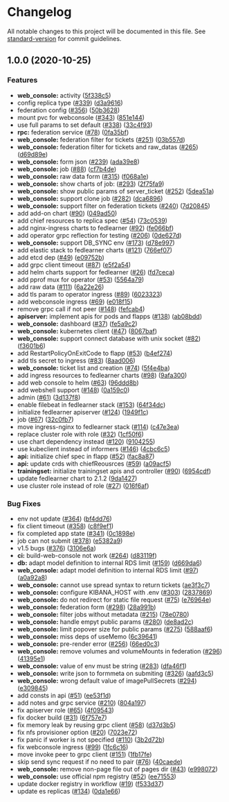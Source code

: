 # Changelog

All notable changes to this project will be documented in this file. See [standard-version](https://github.com/conventional-changelog/standard-version) for commit guidelines.

## 1.0.0 (2020-10-25)


### Features

* **web_console:** activity ([5f338c5](https://github.com/bytedance/fedlearner/commit/5f338c5178b4b972a56fad19bfa77917e068e6b3))
* config replica type ([#339](https://github.com/bytedance/fedlearner/issues/339)) ([d3a9616](https://github.com/bytedance/fedlearner/commit/d3a96160142eea41fe385db78b8b2e6bf14e8362))
* federation config ([#356](https://github.com/bytedance/fedlearner/issues/356)) ([50b3628](https://github.com/bytedance/fedlearner/commit/50b3628a2bab258f74c68dd7356db378272d807a))
* mount pvc for webconsole ([#343](https://github.com/bytedance/fedlearner/issues/343)) ([851e144](https://github.com/bytedance/fedlearner/commit/851e144db11d5e6e8b91473a26761e351633fc24))
* use full params to set default ([#338](https://github.com/bytedance/fedlearner/issues/338)) ([33c4f93](https://github.com/bytedance/fedlearner/commit/33c4f932724a4c29f8983637f42b359bc8c8eb6c))
* **rpc:** federation service ([#78](https://github.com/bytedance/fedlearner/issues/78)) ([0fa35bf](https://github.com/bytedance/fedlearner/commit/0fa35bf012b884e88bad66857c622816aa3b7757))
* **web_console:** federation filter for tickets ([#251](https://github.com/bytedance/fedlearner/issues/251)) ([03b557d](https://github.com/bytedance/fedlearner/commit/03b557d0ebfd610861eb6a5233e8aa8ae03e6196))
* **web_console:** federation filter for tickets and raw_datas ([#265](https://github.com/bytedance/fedlearner/issues/265)) ([d69d89e](https://github.com/bytedance/fedlearner/commit/d69d89e63acc6457ff389ffb81cce724419b5d5c))
* **web_console:** form json ([#239](https://github.com/bytedance/fedlearner/issues/239)) ([ada39e8](https://github.com/bytedance/fedlearner/commit/ada39e8939bdf763f340cf8f79f6a613150c39d5))
* **web_console:** job ([#88](https://github.com/bytedance/fedlearner/issues/88)) ([cf7b4de](https://github.com/bytedance/fedlearner/commit/cf7b4de7c90ea1af7321b73e5fc664c220933aa9))
* **web_console:** raw data form ([#315](https://github.com/bytedance/fedlearner/issues/315)) ([f068a1e](https://github.com/bytedance/fedlearner/commit/f068a1eb77ca0a09321f912232b710e873b58257))
* **web_console:** show charts of job: ([#293](https://github.com/bytedance/fedlearner/issues/293)) ([2f75fa9](https://github.com/bytedance/fedlearner/commit/2f75fa9079e2f51ebcef77b4d6183b186b7bb59a))
* **web_console:** show public params of server_ticket ([#252](https://github.com/bytedance/fedlearner/issues/252)) ([5dea51a](https://github.com/bytedance/fedlearner/commit/5dea51a7e32689fba2c113b641f9908a0cfd02c4))
* **web_console:** support clone job ([#282](https://github.com/bytedance/fedlearner/issues/282)) ([dca6896](https://github.com/bytedance/fedlearner/commit/dca68966c18aa9ecb3dad555176b7369b3d8e838))
* **web_console:** support filter on federation tickets ([#240](https://github.com/bytedance/fedlearner/issues/240)) ([7d20845](https://github.com/bytedance/fedlearner/commit/7d2084590b4c690973c46f627c8741a8dfc79dd9))
* add add-on chart ([#90](https://github.com/bytedance/fedlearner/issues/90)) ([049ad50](https://github.com/bytedance/fedlearner/commit/049ad500c1cf384d24c7df462498e5abfdb45329))
* add chief resources to replica spec ([#54](https://github.com/bytedance/fedlearner/issues/54)) ([73c0539](https://github.com/bytedance/fedlearner/commit/73c053966e3bd5a8c7a9ecbcc26bc20c91dc321a))
* add nginx-ingress charts to fedlearner ([#92](https://github.com/bytedance/fedlearner/issues/92)) ([fe066bf](https://github.com/bytedance/fedlearner/commit/fe066bf0f39c02e7250f6595c6947e3e4720f377))
* add operator grpc reflection for testing ([#206](https://github.com/bytedance/fedlearner/issues/206)) ([0de627d](https://github.com/bytedance/fedlearner/commit/0de627dc3aa44cb8dafc8b726fea507dd7635a40))
* **web_console:** support DB_SYNC env ([#173](https://github.com/bytedance/fedlearner/issues/173)) ([d78e997](https://github.com/bytedance/fedlearner/commit/d78e99787932d62af2397aa5b52c657a3b2b1305))
* add elastic stack to fedlearner charts ([#121](https://github.com/bytedance/fedlearner/issues/121)) ([766ef07](https://github.com/bytedance/fedlearner/commit/766ef073afa2ce1d9baadec85bc2af7b7708f3bd))
* add etcd dep ([#49](https://github.com/bytedance/fedlearner/issues/49)) ([e09752b](https://github.com/bytedance/fedlearner/commit/e09752bd837425eef3cdd19f80e37cff55d3d3b7))
* add grpc client timeout ([#87](https://github.com/bytedance/fedlearner/issues/87)) ([e5f2a54](https://github.com/bytedance/fedlearner/commit/e5f2a5468f962def157fc575b1ff0910fcb4b5a6))
* add helm charts support for fedlearner ([#26](https://github.com/bytedance/fedlearner/issues/26)) ([fd7ceca](https://github.com/bytedance/fedlearner/commit/fd7ceca03f0627f43016023aa91961c78bcd38f9))
* add pprof mux for operator ([#53](https://github.com/bytedance/fedlearner/issues/53)) ([5564a79](https://github.com/bytedance/fedlearner/commit/5564a79652cb60ca24abd2c9adda3c4c72953fce))
* add raw data ([#111](https://github.com/bytedance/fedlearner/issues/111)) ([6a22e26](https://github.com/bytedance/fedlearner/commit/6a22e26aaa06ea5a1e4523363dfce592f975c7f4))
* add tls param to operator ingress ([#89](https://github.com/bytedance/fedlearner/issues/89)) ([6023323](https://github.com/bytedance/fedlearner/commit/602332377ceb5dbc5db38094b708789a39cab58c))
* add webconsole ingress ([#69](https://github.com/bytedance/fedlearner/issues/69)) ([e018f15](https://github.com/bytedance/fedlearner/commit/e018f1547e11fb9e6370c3a4ff7bcaf9e7cc82a6))
* remove grpc call if not peer ([#148](https://github.com/bytedance/fedlearner/issues/148)) ([fefcab4](https://github.com/bytedance/fedlearner/commit/fefcab4723d1c213ce88fd799df667fcf0abb1f7))
* **apiserver:** implement apis for pods and flapps ([#138](https://github.com/bytedance/fedlearner/issues/138)) ([ab08bdd](https://github.com/bytedance/fedlearner/commit/ab08bddd5d151da19b1c7ed95dde0d36a411d0e4))
* **web_console:** dashboard ([#37](https://github.com/bytedance/fedlearner/issues/37)) ([fe5a9c2](https://github.com/bytedance/fedlearner/commit/fe5a9c259efdbd3b6916c9a78da075f19a724ca1))
* **web_console:** kubernetes client ([#47](https://github.com/bytedance/fedlearner/issues/47)) ([8067baf](https://github.com/bytedance/fedlearner/commit/8067baf2191ca840830534e3cbc8124e7a1d5f59))
* **web_console:** support connect database with unix socket ([#82](https://github.com/bytedance/fedlearner/issues/82)) ([f3601b6](https://github.com/bytedance/fedlearner/commit/f3601b6ee5b389cd06e9937c58eddbde29fa6637))
* add RestartPolicyOnExitCode to flapp ([#53](https://github.com/bytedance/fedlearner/issues/53)) ([b4ef274](https://github.com/bytedance/fedlearner/commit/b4ef274ff4e0d0ca170aaa02da8664bdb1a5d1e6))
* add tls secret to ingress ([#83](https://github.com/bytedance/fedlearner/issues/83)) ([8aad006](https://github.com/bytedance/fedlearner/commit/8aad006814a432cba1bc9cf143ca3faef207d21e))
* **web_console:** ticket list and creation ([#74](https://github.com/bytedance/fedlearner/issues/74)) ([5f4e4ba](https://github.com/bytedance/fedlearner/commit/5f4e4baa95f69b6ae7dad37e6e520e4548d87cb2))
* add ingress resources to fedlearner charts ([#98](https://github.com/bytedance/fedlearner/issues/98)) ([9afa300](https://github.com/bytedance/fedlearner/commit/9afa3007cffa664f4a22c90592cb1397eaa9e574))
* add web console to helm ([#63](https://github.com/bytedance/fedlearner/issues/63)) ([96ddd8b](https://github.com/bytedance/fedlearner/commit/96ddd8b65860da0a34663fb77d9a8975ecde0a41))
* add webshell support ([#148](https://github.com/bytedance/fedlearner/issues/148)) ([0a159c0](https://github.com/bytedance/fedlearner/commit/0a159c0f638d760496aa3a82cead6c348e531d1e))
* admin ([#61](https://github.com/bytedance/fedlearner/issues/61)) ([3d137f8](https://github.com/bytedance/fedlearner/commit/3d137f856efaf655f7731327af38df890084fa76))
* enable filebeat in fedlearner stack ([#153](https://github.com/bytedance/fedlearner/issues/153)) ([64f34dc](https://github.com/bytedance/fedlearner/commit/64f34dc2f93e3088ab6765b09f488721f87a194b))
* initialize fedlearner apiserver ([#124](https://github.com/bytedance/fedlearner/issues/124)) ([1949f1c](https://github.com/bytedance/fedlearner/commit/1949f1c0e50926f4f2c7d24fb5b48c09f38248dc))
* job ([#67](https://github.com/bytedance/fedlearner/issues/67)) ([32c0fb7](https://github.com/bytedance/fedlearner/commit/32c0fb7e2308e7b39ec883d5dbd8cd709626ce0a))
* move ingress-nginx to fedlearner stack ([#114](https://github.com/bytedance/fedlearner/issues/114)) ([c47e3ea](https://github.com/bytedance/fedlearner/commit/c47e3eabaf539272fc91dad6397d7f17d08063fd))
* replace cluster role with role ([#32](https://github.com/bytedance/fedlearner/issues/32)) ([1cf50f6](https://github.com/bytedance/fedlearner/commit/1cf50f635ae4b7f0d954d98d36ea72e15330ebfc))
* use chart dependency instead ([#120](https://github.com/bytedance/fedlearner/issues/120)) ([9104255](https://github.com/bytedance/fedlearner/commit/9104255748b6a1e113e9866fb51913931cda5a0c))
* use kubeclient instead of informers ([#146](https://github.com/bytedance/fedlearner/issues/146)) ([4cbc6c5](https://github.com/bytedance/fedlearner/commit/4cbc6c5c23401984d3e387e6d3647017c1274e90))
* **api:** initialize chief spec in flapp ([#52](https://github.com/bytedance/fedlearner/issues/52)) ([fac8a87](https://github.com/bytedance/fedlearner/commit/fac8a8715c3f3006c479b5fef7e424bc2f295817))
* **api:** update crds with chiefReousrces ([#59](https://github.com/bytedance/fedlearner/issues/59)) ([a09acf5](https://github.com/bytedance/fedlearner/commit/a09acf54d979f73a089e0ba30474f18c57d954d4))
* **trainingset:** initialize trainingset apis and controller ([#90](https://github.com/bytedance/fedlearner/issues/90)) ([6954cdf](https://github.com/bytedance/fedlearner/commit/6954cdf3f240e9c505114715a7654db180d8349a))
* update fedlearner chart to 2.1.2 ([9da1427](https://github.com/bytedance/fedlearner/commit/9da1427455b60086cf69158c41e9a0ef969ec92a))
* use cluster role instead of role ([#27](https://github.com/bytedance/fedlearner/issues/27)) ([016f6af](https://github.com/bytedance/fedlearner/commit/016f6af8067485745d897c70d7034bb9a288ce77))


### Bug Fixes

* env not update ([#364](https://github.com/bytedance/fedlearner/issues/364)) ([bf4dd76](https://github.com/bytedance/fedlearner/commit/bf4dd76110268704008a12e62b281648d40b8691))
* fix client timeout ([#358](https://github.com/bytedance/fedlearner/issues/358)) ([c8f9ef1](https://github.com/bytedance/fedlearner/commit/c8f9ef142f870366bb2048197702baa27294cc47))
* fix completed app state ([#341](https://github.com/bytedance/fedlearner/issues/341)) ([0c1898e](https://github.com/bytedance/fedlearner/commit/0c1898e16c0c1d7834dd83212f6b5efe58ffcb73))
* job can not submit ([#378](https://github.com/bytedance/fedlearner/issues/378)) ([e5382a9](https://github.com/bytedance/fedlearner/commit/e5382a9e38c0f48ac405f63d5beda90391291037))
* v1.5 bugs ([#376](https://github.com/bytedance/fedlearner/issues/376)) ([3106e6a](https://github.com/bytedance/fedlearner/commit/3106e6a920fd273439c5d6fdc1afd992e8050048))
* **ci:** build-web-console not work ([#264](https://github.com/bytedance/fedlearner/issues/264)) ([d83119f](https://github.com/bytedance/fedlearner/commit/d83119fee228f35ea87b73a8cfa882a2e10c97ae))
* **db:** adapt model definition to internal RDS limit ([#159](https://github.com/bytedance/fedlearner/issues/159)) ([d669da6](https://github.com/bytedance/fedlearner/commit/d669da6473e3a362feacfc59ec9537040216379e))
* **web_console:** adapt model definition to internal RDS limit ([#97](https://github.com/bytedance/fedlearner/issues/97)) ([a0a92a8](https://github.com/bytedance/fedlearner/commit/a0a92a84f86e63b575fac0b441d44e8ad77eac3c))
* **web_console:** cannot use spread syntax to return tickets ([ae3f3c7](https://github.com/bytedance/fedlearner/commit/ae3f3c78d09e848a3f122af40a8158b1cc594339))
* **web_console:** configure KIBANA_HOST with .env ([#303](https://github.com/bytedance/fedlearner/issues/303)) ([2837869](https://github.com/bytedance/fedlearner/commit/2837869856360b583cc25ba0a46c31883802fd80))
* **web_console:** do not redirect for static file request ([#75](https://github.com/bytedance/fedlearner/issues/75)) ([e76964e](https://github.com/bytedance/fedlearner/commit/e76964e1d798637cb864f15b0547628b952fd2a0))
* **web_console:** federation form ([#298](https://github.com/bytedance/fedlearner/issues/298)) ([28a991b](https://github.com/bytedance/fedlearner/commit/28a991b7e468edfea8a7a584efb9be8a161b5092))
* **web_console:** filter jobs without metadata ([#215](https://github.com/bytedance/fedlearner/issues/215)) ([78e0780](https://github.com/bytedance/fedlearner/commit/78e07800cefb5fb580d2efc41bc6296655840145))
* **web_console:** handle empyt public params ([#280](https://github.com/bytedance/fedlearner/issues/280)) ([de8ad2c](https://github.com/bytedance/fedlearner/commit/de8ad2c05d59d2c13fb625dcc6c74f38bb134768))
* **web_console:** limit popover size for public params ([#275](https://github.com/bytedance/fedlearner/issues/275)) ([588aaf6](https://github.com/bytedance/fedlearner/commit/588aaf642de0d17d9e9a4a56d4a61f2034b89069))
* **web_console:** miss deps of useMemo ([6c39641](https://github.com/bytedance/fedlearner/commit/6c3964173d946a431b3535a5c7adcd9e09eabd4d))
* **web_console:** pre-render error ([#256](https://github.com/bytedance/fedlearner/issues/256)) ([66ed0c3](https://github.com/bytedance/fedlearner/commit/66ed0c3209e6843c32c8d39b87464ffd1ff722f5))
* **web_console:** remove volumes and volumeMounts in federation ([#296](https://github.com/bytedance/fedlearner/issues/296)) ([41395e1](https://github.com/bytedance/fedlearner/commit/41395e113c2c376a05a8f454a5848ee44f843301))
* **web_console:** value of env must be string ([#283](https://github.com/bytedance/fedlearner/issues/283)) ([dfa46f1](https://github.com/bytedance/fedlearner/commit/dfa46f16f44e1064d3dd3671ab99eb80f5b561e0))
* **web_console:** write json to formmeta on submiting ([#326](https://github.com/bytedance/fedlearner/issues/326)) ([aafd3c5](https://github.com/bytedance/fedlearner/commit/aafd3c5367af35862fe58daf8131db38a9abed42))
* **web_console:** wrong default value of imagePullSecrets ([#294](https://github.com/bytedance/fedlearner/issues/294)) ([e309845](https://github.com/bytedance/fedlearner/commit/e3098453e4179e46fad0f6375d8a6b781d527c4f))
* add consts in api ([#51](https://github.com/bytedance/fedlearner/issues/51)) ([ee53f1d](https://github.com/bytedance/fedlearner/commit/ee53f1d83c6fdc7a9eea95a4c5a69629cdc0480c))
* add notes and grpc service ([#210](https://github.com/bytedance/fedlearner/issues/210)) ([804a197](https://github.com/bytedance/fedlearner/commit/804a197df6b9a8e2e407ae498451d9939723fbf8))
* fix apiserver role ([#65](https://github.com/bytedance/fedlearner/issues/65)) ([4f09543](https://github.com/bytedance/fedlearner/commit/4f0954315a401e86f1b128e4d79b0d8e8f0e009f))
* fix docker build ([#31](https://github.com/bytedance/fedlearner/issues/31)) ([6f757e7](https://github.com/bytedance/fedlearner/commit/6f757e744746a3097d6ed1eb16b826428c6cf742))
* fix memory leak by reusing grpc client ([#58](https://github.com/bytedance/fedlearner/issues/58)) ([d37d3b5](https://github.com/bytedance/fedlearner/commit/d37d3b58f2b3c971de4b0914ffdb85c4a7638a60))
* fix nfs provisioner option ([#20](https://github.com/bytedance/fedlearner/issues/20)) ([7023e72](https://github.com/bytedance/fedlearner/commit/7023e72537368b97c8ed2690bf54daf4fe960230))
* fix panic if worker is not specified ([#110](https://github.com/bytedance/fedlearner/issues/110)) ([3b2d72b](https://github.com/bytedance/fedlearner/commit/3b2d72bc3185f35f41cb729088d93cfd61a36166))
* fix webconsole ingress ([#99](https://github.com/bytedance/fedlearner/issues/99)) ([1fc6c16](https://github.com/bytedance/fedlearner/commit/1fc6c168317ca795b7c30322f0202980ae65cbea))
* move invoke peer to grpc client ([#151](https://github.com/bytedance/fedlearner/issues/151)) ([1fb17fe](https://github.com/bytedance/fedlearner/commit/1fb17fe5887a0895fd976f621b4d9bac38a092e9))
* skip send sync request if no need to pair ([#76](https://github.com/bytedance/fedlearner/issues/76)) ([40caede](https://github.com/bytedance/fedlearner/commit/40caede366fa936016e14e93502ffad49440cb2f))
* **web_console:** remove non-page file out of pages dir ([#43](https://github.com/bytedance/fedlearner/issues/43)) ([e998072](https://github.com/bytedance/fedlearner/commit/e998072487d5dcbe58b399163f923ed7335b39f7))
* **web_console:** use official npm registry ([#52](https://github.com/bytedance/fedlearner/issues/52)) ([ee71553](https://github.com/bytedance/fedlearner/commit/ee715532c3175a7184c2ba0b653a4c5ce14c5131))
* update docker registry in workflow ([#19](https://github.com/bytedance/fedlearner/issues/19)) ([f533d37](https://github.com/bytedance/fedlearner/commit/f533d3751de2842ff7d498b2ef92eab9225034f6))
* update es replicas ([#134](https://github.com/bytedance/fedlearner/issues/134)) ([0da1e66](https://github.com/bytedance/fedlearner/commit/0da1e66ffd8b373701488a11bbcba0c22ae1dd18))

